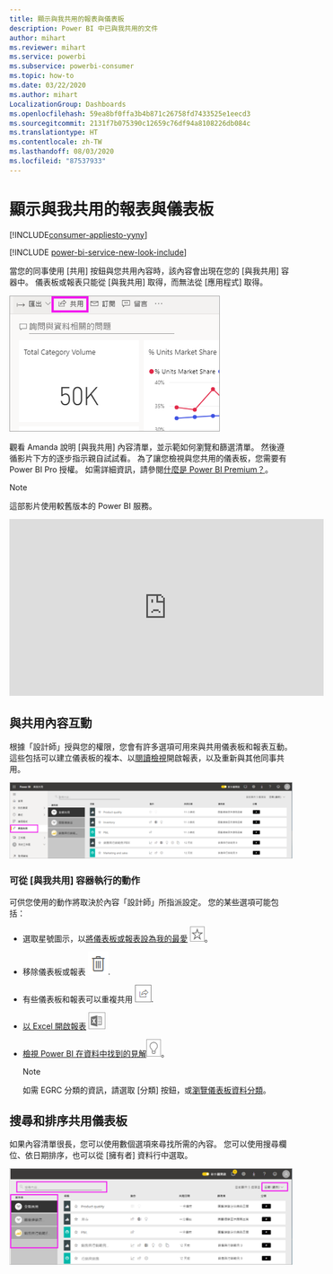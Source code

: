 ```yaml
---
title: 顯示與我共用的報表與儀表板
description: Power BI 中已與我共用的文件
author: mihart
ms.reviewer: mihart
ms.service: powerbi
ms.subservice: powerbi-consumer
ms.topic: how-to
ms.date: 03/22/2020
ms.author: mihart
LocalizationGroup: Dashboards
ms.openlocfilehash: 59ea8bf0ffa3b4b871c26758fd7433525e1eecd3
ms.sourcegitcommit: 2131f7b075390c12659c76df94a8108226db084c
ms.translationtype: HT
ms.contentlocale: zh-TW
ms.lasthandoff: 08/03/2020
ms.locfileid: "87537933"
---
```

# <a name="display-the-dashboards-and-reports-that-have-been-shared-with-me"></a>顯示與我共用的報表與儀表板

[!INCLUDE[consumer-appliesto-yyny](../includes/consumer-appliesto-yyny.md)]

[!INCLUDE [power-bi-service-new-look-include](../includes/power-bi-service-new-look-include.md)]

當您的同事使用 [共用] 按鈕與您共用內容時，該內容會出現在您的 [與我共用] 容器中。 儀表板或報表只能從 [與我共用] 取得，而無法從 [應用程式] 取得。

![共用圖示](./media/end-user-shared-with-me/power-bi-share-dashboard.png)

觀看 Amanda 說明 [與我共用] 內容清單，並示範如何瀏覽和篩選清單。 然後遵循影片下方的逐步指示親自試試看。 為了讓您檢視與您共用的儀表板，您需要有 Power BI Pro 授權。 如需詳細資訊，請參閱[什麼是 Power BI Premium？](../admin/service-premium-what-is.md)。
    

> [!NOTE]
> 這部影片使用較舊版本的 Power BI 服務。
    

<iframe width="560" height="315" src="https://www.youtube.com/embed/G26dr2PsEpk" frameborder="0" allowfullscreen></iframe>

## <a name="interact-with-shared-content"></a>與共用內容互動

根據「設計師」授與您的權限，您會有許多選項可用來與共用儀表板和報表互動。 這些包括可以建立儀表板的複本、以[閱讀檢視](end-user-reading-view.md)開啟報表，以及重新與其他同事共用。

![[與我共用] 容器](./media/end-user-shared-with-me/power-bi-shared.png)

### <a name="actions-available-from-the-shared-with-me-container"></a>可從 [與我共用] 容器執行的動作
可供您使用的動作將取決於內容「設計師」所指派設定。 您的某些選項可能包括：
* 選取星號圖示，以[將儀表板或報表設為我的最愛](end-user-favorite.md) ![星星圖示](./media/end-user-shared-with-me/power-bi-star-icon.png)。
* 移除儀表板或報表  ![垃圾桶圖示](./media/end-user-shared-with-me/power-bi-delete-icon.png).
* 有些儀表板和報表可以重複共用  ![共用圖示](./media/end-user-shared-with-me/power-bi-share-icon-new.png).
* [以 Excel 開啟報表](end-user-export.md) ![匯出至 Excel 圖示](./media/end-user-shared-with-me/power-bi-excel.png) 
* [檢視 Power BI 在資料中找到的見解](end-user-insights.md)![見解圖示](./media/end-user-shared-with-me/power-bi-insights.png)。
  
  > [!NOTE]
  > 如需 EGRC 分類的資訊，請選取 [分類] 按鈕，或[瀏覽儀表板資料分類](../create-reports/service-data-classification.md)。
  > 


## <a name="search-and-sort-shared-dashboards"></a>搜尋和排序共用儀表板
如果內容清單很長，您可以使用數個選項來尋找所需的內容。 您可以使用搜尋欄位、依日期排序，也可以從 [擁有者] 資料行中選取。    

![儀表板擁有者和搜尋](./media/end-user-shared-with-me/power-bi-sort.png)
